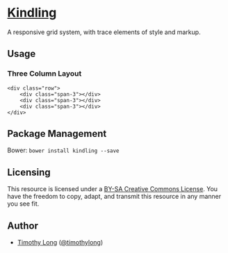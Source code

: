 # [Kindling](http://timothy-long.com/kindling)

A responsive grid system, with trace elements of style and markup.

## Usage

### Three Column Layout

```
<div class="row">
	<div class="span-3"></div>
	<div class="span-3"></div>
	<div class="span-3"></div>
</div>
```

## Package Management

Bower: ```bower install kindling --save```

## Licensing

This resource is licensed under a [BY-SA Creative Commons License](http://creativecommons.org/licenses/by-sa/3.0/). You have the freedom to copy, adapt, and transmit this resource in any manner you see fit.

## Author

* [Timothy Long](http://timothylong.com) ([@timothylong](http://twitter.com/timothylong))